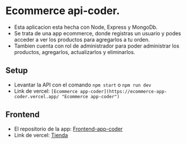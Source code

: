 # Ecommerce api-coder.

- Esta aplicacion esta hecha con Node, Express y MongoDb.
- Se trata de una app ecommerce, donde registras un usuario y podes acceder a ver los productos para agregarlos a tu orden.
- Tambien cuenta con rol de administrador para poder administrar los productos, agregarlos, actualizarlos y eliminarlos.

## Setup

- Levantar la API con el comando `npm start` o `npm run dev`
- Link de vercel: `[Ecommerce app-coder](https://ecommerce-app-coder.vercel.app/ "Ecommerce app-coder")`

## Frontend
- El repositorio de la app: [Frontend-app-coder](https://github.com/GioZulber/frontend-api-coder "Frontend-app-coder")
- Link de vercel: [Tienda ](https://frontend-api-coder.vercel.app/ "Tienda ")
